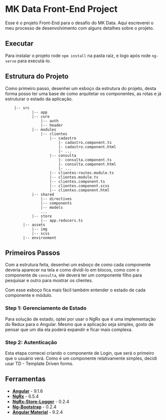 # MK Data Front-End Project

Esse é o projeto Front-End para o desafio do MK Data. Aqui escreverei o meu processo de desenvolvimento
com alguns detalhes sobre o projeto.

## Executar

Para instalar o projeto rode `npm install` na pasta raiz, e logo após rode `ng-serve` para executá-lo.

## Estrutura do Projeto

Como primeiro passo, desenhei um esboço da estrutura do projeto, desta forma posso ter uma base de
como arquitetar os componentes, as rotas e já estruturar o estado da aplicação.

```
    |-- src
            |-- app
            |-- core
                |-- auth
                |-- header
            |-- modules
                |-- clientes
                    |-- cadastro
                        |- cadastro.component.ts
                        |- cadastro.component.html
                        |- ...
                    |-- consulta
                        |- consulta.component.ts
                        |- consulta.component.html
                        |- ...
                    |-- clientes-routes.module.ts
                    |-- clientes.module.ts
                    |-- clientes.component.ts
                    |-- clientes.component.scss
                    |-- clientes.component.html
            |-- shared
                |-- directives
                |-- components
                |-- models
                ...
            |-- store
                |-- app.reducers.ts
        |-- assets
            |-- img
            |-- scss
        |-- environment
```

## Primeiros Passos

Com a estrutura feita, desenhei um esboço de como cada componente deveria aparecer na tela e como
dividi-lo em blocos, como com o componente de `consulta`, ele deverá ter um componente filho para pesquisar e
outro para mostrar os clientes.

Com esse esboço fica mais fácil também entender o estado de cada componente e módulo.

### Step 1: Gerenciamento de Estado

Para solução de estado, optei por usar o NgRx que é uma implementação do Redux para o Angular. Mesmo que
a aplicação seja simples, gosto de pensar que um dia ela poderá expandir e ficar mais complexa.

### Step 2: Autenticação

Esta etapa comecei criando o componente de Login, que será o primeiro que o usuário verá. Como é um componente
relativamente simples, decidi usar TD - Template Driven forms.

## Ferramentas

* **[Angular](https://angular.io/)** - 9.1.6
* **[NgRx](https://ngrx.io/)** - 6.5.4
* **[NgRx-Store-Logger](https://www.npmjs.com/package/ngrx-store-logger)** - 0.2.4
* **[Ng-Bootstrap](https://ng-bootstrap.github.io/)** - 0.2.4
* **[Angular Material](https://material.angular.io/)** - 9.2.4
